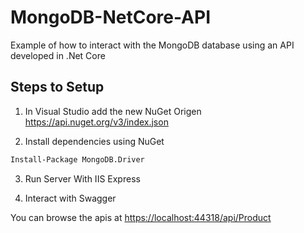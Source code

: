 # MongoDB-NetCore-API

Example of how to interact with the MongoDB database using an API developed in .Net Core

## Steps to Setup

1. In Visual Studio add the new NuGet Origen https://api.nuget.org/v3/index.json

2. Install dependencies using NuGet

```bash
Install-Package MongoDB.Driver
```

3. Run Server With IIS Express

4. Interact with Swagger

You can browse the apis at <https://localhost:44318/api/Product>